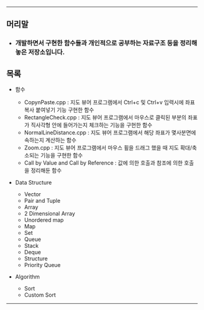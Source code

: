 ***
## 머리말
  * ### 개발하면서 구현한 함수들과 개인적으로 공부하는 자료구조 등을 정리해놓은 저장소입니다.


## 목록
* 함수
  * CopynPaste.cpp : 지도 뷰어 프로그램에서 Ctrl+c 및 Ctrl+v 입력시에 좌표 복사 붙여넣기 기능 구현한 함수
  * RectangleCheck.cpp : 지도 뷰어 프로그램에서 마우스로 클릭된 부분의 좌표가 직사각형 안에 들어가는지 체크하는 기능을 구현한 함수
  * NormalLineDistance.cpp : 지도 뷰어 프로그램에서 해당 좌표가 몇사분면에 속하는지 계산하는 함수
  * Zoom.cpp : 지도 뷰어 프로그램에서 마우스 휠을 드래그 했을 때 지도 확대/축소되는 기능을 구현한 함수
  * Call by Value and Call by Reference : 값에 의한 호출과 참조에 의한 호출을 정리해둔 함수
  
* Data Structure
  * Vector
  * Pair and Tuple
  * Array
  * 2 Dimensional Array
  * Unordered map
  * Map
  * Set
  * Queue
  * Stack
  * Deque
  * Structure
  * Priority Queue
  
* Algorithm
  * Sort
  * Custom Sort
***
